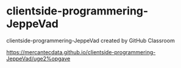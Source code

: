 # clientside-programmering-JeppeVad
clientside-programmering-JeppeVad created by GitHub Classroom

https://mercantecdata.github.io/clientside-programmering-JeppeVad/uge2%opgave 
